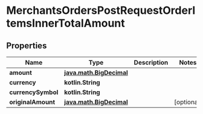 
# MerchantsOrdersPostRequestOrderItemsInnerTotalAmount

## Properties
Name | Type | Description | Notes
------------ | ------------- | ------------- | -------------
**amount** | [**java.math.BigDecimal**](java.math.BigDecimal.md) |  | 
**currency** | **kotlin.String** |  | 
**currencySymbol** | **kotlin.String** |  | 
**originalAmount** | [**java.math.BigDecimal**](java.math.BigDecimal.md) |  |  [optional]




